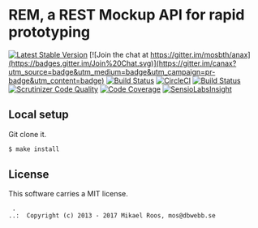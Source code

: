 REM, a REST Mockup API for rapid prototyping
============================================


[![Latest Stable Version](https://poser.pugx.org/anax/textfilter/v/stable)](https://packagist.org/packages/anax/textfilter)
[![Join the chat at https://gitter.im/mosbth/anax](https://badges.gitter.im/Join%20Chat.svg)](https://gitter.im/canax?utm_source=badge&utm_medium=badge&utm_campaign=pr-badge&utm_content=badge)
[![Build Status](https://travis-ci.org/canax/textfilter.svg?branch=master)](https://travis-ci.org/canax/textfilter)
[![CircleCI](https://circleci.com/gh/canax/textfilter.svg?style=svg)](https://circleci.com/gh/canax/textfilter)
[![Build Status](https://scrutinizer-ci.com/g/canax/textfilter/badges/build.png?b=master)](https://scrutinizer-ci.com/g/canax/textfilter/build-status/master)
[![Scrutinizer Code Quality](https://scrutinizer-ci.com/g/canax/textfilter/badges/quality-score.png?b=master)](https://scrutinizer-ci.com/g/canax/textfilter/?branch=master)
[![Code Coverage](https://scrutinizer-ci.com/g/canax/textfilter/badges/coverage.png?b=master)](https://scrutinizer-ci.com/g/canax/textfilter/?branch=master)
[![SensioLabsInsight](https://insight.sensiolabs.com/projects/f60cf588-0d0e-4794-b156-5c2bcbc75c3a/mini.png)](https://insight.sensiolabs.com/projects/f60cf588-0d0e-4794-b156-5c2bcbc75c3a)




Local setup
--------------------------------------------

Git clone it.

```bash
$ make install
```



License
------------------

This software carries a MIT license.



```
 .  
..:  Copyright (c) 2013 - 2017 Mikael Roos, mos@dbwebb.se
```
